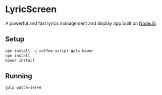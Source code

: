 # LyricScreen

A powerful and fast lyrics management and display app built on [NodeJS][node].

## Setup

```bash
npm install -g coffee-script gulp bower
npm install
bower install
```

## Running

```bash
gulp watch-serve
```


[node]: https://nodejs.org
[coffeescript]: http://coffeescript.org
[bower]: http://bower.io
[gulp]: http://gulpjs.com

